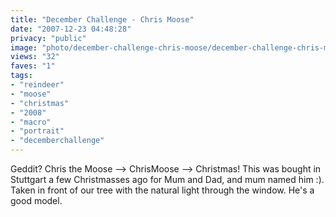 ```yaml
---
title: "December Challenge - Chris Moose"
date: "2007-12-23 04:48:28"
privacy: "public"
image: "photo/december-challenge-chris-moose/december-challenge-chris-moose.jpg"
views: "32"
faves: "1"
tags:
- "reindeer"
- "moose"
- "christmas"
- "2008"
- "macro"
- "portrait"
- "decemberchallenge"
---
```

Geddit? Chris the Moose --&gt; ChrisMoose --&gt; Christmas! This was bought in Stuttgart a few Christmasses ago for Mum and Dad, and mum named him :).
Taken in front of our tree with the natural light through the window. He's a good model.
